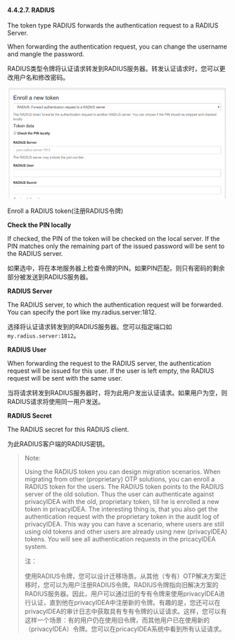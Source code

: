 #### 4.4.2.7. RADIUS

The token type RADIUS forwards the authentication request to a RADIUS Server.

When forwarding the authentication request, you can change the username and mangle the password.

RADIUS类型令牌将认证请求转发到RADIUS服务器。转发认证请求时，您可以更改用户名和修改密码。

![enroll_radius](../Contents/enroll_radius.png)

Enroll a RADIUS token(注册RADIUS令牌)

**Check the PIN locally**

If checked, the PIN of the token will be checked on the local server. If the PIN matches only the remaining part of the issued password will be sent to the RADIUS server.

如果选中，将在本地服务器上检查令牌的PIN。如果PIN匹配，则只有密码的剩余部分被发送到RADIUS服务器。

**RADIUS Server**

The RADIUS server, to which the authentication request will be forwarded. You can specify the port like my.radius.server:1812.

选择将认证请求转发到的RADIUS服务器。您可以指定端口如`my.radius.server:1812`。

**RADIUS User**

When forwarding the request to the RADIUS server, the authentication request will be issued for this user. If the user is left empty, the RADIUS request will be sent with the same user.

当将请求转发到RADIUS服务器时，将为此用户发出认证请求。如果用户为空，则RADIUS请求将使用同一用户发送。

**RADIUS Secret**

The RADIUS secret for this RADIUS client.

为此RADIUS客户端的RADIUS密钥。

> Note:
> 
> Using the RADIUS token you can design migration scenarios. When migrating from other (proprietary) OTP solutions, you can enroll a RADIUS token for the users. The RADIUS token points to the RADIUS server of the old solution. Thus the user can authenticate against privacyIDEA with the old, proprietary token, till he is enrolled a new token in privacyIDEA. The interesting thing is, that you also get the authentication request with the proprietary token in the audit log of privacyIDEA. This way you can have a scenario, where users are still using old tokens and other users are already using new (privacyIDEA) tokens. You will see all authentication requests in the pricacyIDEA system.
> 
> 注：
> 
> 使用RADIUS令牌，您可以设计迁移场景。从其他（专有）OTP解决方案迁移时，您可以为用户注册RADIUS令牌。RADIUS令牌指向旧解决方案的RADIUS服务器。因此，用户可以通过旧的专有令牌来使用privacyIDEA进行认证，直到他在privacyIDEA中注册新的令牌。有趣的是，您还可以在privacyIDEA的审计日志中获取具有专有令牌的认证请求。这样，您可以有这样一个场景：有的用户仍在使用旧令牌，而其他用户已在使用新的（privacyIDEA）令牌。您可以在pricacyIDEA系统中看到所有认证请求。